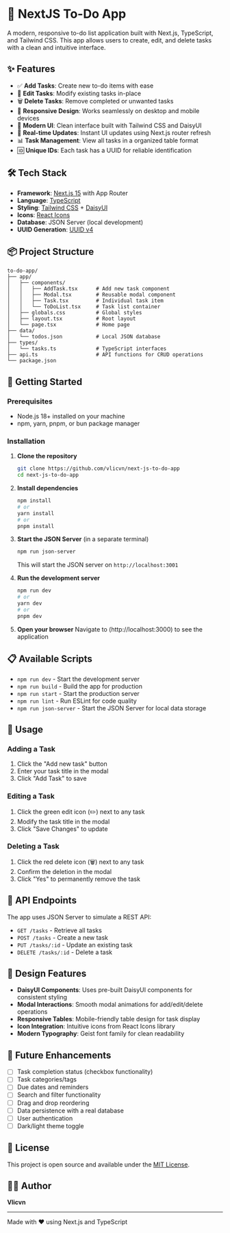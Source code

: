 # 📝 NextJS To-Do App

A modern, responsive to-do list application built with Next.js, TypeScript, and Tailwind CSS. This app allows users to create, edit, and delete tasks with a clean and intuitive interface.

## ✨ Features

- ✅ **Add Tasks**: Create new to-do items with ease
- 📝 **Edit Tasks**: Modify existing tasks in-place
- 🗑️ **Delete Tasks**: Remove completed or unwanted tasks
- 📱 **Responsive Design**: Works seamlessly on desktop and mobile devices
- 🎨 **Modern UI**: Clean interface built with Tailwind CSS and DaisyUI
- 🔄 **Real-time Updates**: Instant UI updates using Next.js router refresh
- 📊 **Task Management**: View all tasks in a organized table format
- 🆔 **Unique IDs**: Each task has a UUID for reliable identification

## 🛠️ Tech Stack

- **Framework**: [Next.js 15](https://nextjs.org/) with App Router
- **Language**: [TypeScript](https://www.typescriptlang.org/)
- **Styling**: [Tailwind CSS](https://tailwindcss.com/) + [DaisyUI](https://daisyui.com/)
- **Icons**: [React Icons](https://react-icons.github.io/react-icons/)
- **Database**: JSON Server (local development)
- **UUID Generation**: [UUID v4](https://www.npmjs.com/package/uuid)

## 📦 Project Structure

```
to-do-app/
├── app/
│   ├── components/
│   │   ├── AddTask.tsx      # Add new task component
│   │   ├── Modal.tsx        # Reusable modal component
│   │   ├── Task.tsx         # Individual task item
│   │   └── ToDoList.tsx     # Task list container
│   ├── globals.css          # Global styles
│   ├── layout.tsx           # Root layout
│   └── page.tsx             # Home page
├── data/
│   └── todos.json           # Local JSON database
├── types/
│   └── tasks.ts             # TypeScript interfaces
├── api.ts                   # API functions for CRUD operations
└── package.json
```

## 🚀 Getting Started

### Prerequisites

- Node.js 18+ installed on your machine
- npm, yarn, pnpm, or bun package manager

### Installation

1. **Clone the repository**
   ```bash
   git clone https://github.com/vlicvn/next-js-to-do-app
   cd next-js-to-do-app
   ```

2. **Install dependencies**
   ```bash
   npm install
   # or
   yarn install
   # or
   pnpm install
   ```

3. **Start the JSON Server** (in a separate terminal)
   ```bash
   npm run json-server
   ```
   This will start the JSON server on `http://localhost:3001`

4. **Run the development server**
   ```bash
   npm run dev
   # or
   yarn dev
   # or
   pnpm dev
   ```

5. **Open your browser**
   Navigate to (http://localhost:3000) to see the application

## 📋 Available Scripts

- `npm run dev` - Start the development server
- `npm run build` - Build the app for production
- `npm run start` - Start the production server
- `npm run lint` - Run ESLint for code quality
- `npm run json-server` - Start the JSON Server for local data storage

## 🎯 Usage

### Adding a Task
1. Click the "Add new task" button
2. Enter your task title in the modal
3. Click "Add Task" to save

### Editing a Task
1. Click the green edit icon (✏️) next to any task
2. Modify the task title in the modal
3. Click "Save Changes" to update

### Deleting a Task
1. Click the red delete icon (🗑️) next to any task
2. Confirm the deletion in the modal
3. Click "Yes" to permanently remove the task

## 🔧 API Endpoints

The app uses JSON Server to simulate a REST API:

- `GET /tasks` - Retrieve all tasks
- `POST /tasks` - Create a new task
- `PUT /tasks/:id` - Update an existing task
- `DELETE /tasks/:id` - Delete a task

## 🎨 Design Features

- **DaisyUI Components**: Uses pre-built DaisyUI components for consistent styling
- **Modal Interactions**: Smooth modal animations for add/edit/delete operations
- **Responsive Tables**: Mobile-friendly table design for task display
- **Icon Integration**: Intuitive icons from React Icons library
- **Modern Typography**: Geist font family for clean readability

## 🔮 Future Enhancements

- [ ] Task completion status (checkbox functionality)
- [ ] Task categories/tags
- [ ] Due dates and reminders
- [ ] Search and filter functionality
- [ ] Drag and drop reordering
- [ ] Data persistence with a real database
- [ ] User authentication
- [ ] Dark/light theme toggle

## 📄 License

This project is open source and available under the [MIT License](LICENSE).

## 👨‍💻 Author

**Vlicvn**

---

Made with ❤️ using Next.js and TypeScript